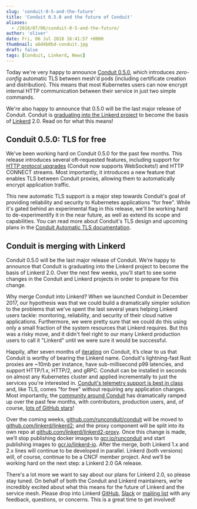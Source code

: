 ```yaml
---
slug: 'conduit-0-5-and-the-future'
title: 'Conduit 0.5.0 and the future of Conduit'
aliases:
  - /2018/07/06/conduit-0-5-and-the-future/
author: 'oliver'
date: Fri, 06 Jul 2018 16:41:57 +0000
thumbnail: a6d4b0bd-conduit.jpg
draft: false
tags: [Conduit, Linkerd, News]
---
```


Today we're very happy to announce [Conduit 0.5.0](https://github.com/runconduit/conduit/releases/tag/v0.5.0), which introduces _zero-config_ automatic TLS between mesh'd pods (including certificate creation and distribution). This means that most Kubernetes users can now encrypt internal HTTP communication between their service in just two simple commands.

We're also happy to announce that 0.5.0 will be the last major release of Conduit. Conduit is [graduating into the Linkerd project](https://github.com/linkerd/linkerd/issues/2018) to become the basis of [Linkerd](http://linkerd.io) 2.0. Read on for what this means!

## Conduit 0.5.0: TLS for free

We've been working hard on Conduit 0.5.0 for the past few months. This release introduces several oft-requested features, including support for [HTTP protocol upgrades](https://developer.mozilla.org/en-US/docs/Web/HTTP/Protocol_upgrade_mechanism) (Conduit now supports WebSockets!) and HTTP CONNECT streams. Most importantly, it introduces a new feature that enables TLS between Conduit proxies, allowing them to automatically encrypt application traffic.

This new automatic TLS support is a major step towards Conduit's goal of providing reliability and security to Kubernetes applications "for free". While it's gated behind an experimental flag in this release, we'll be working hard to de-experimentify it in the near future, as well as extend its scope and capabilities. You can read more about Conduit's TLS design and upcoming plans in the [Conduit Automatic TLS documentation](https://conduit.io/automatic-tls/).

## Conduit is merging with Linkerd

Conduit 0.5.0 will be the last major release of Conduit. We’re happy to announce that Conduit is graduating into the Linkerd project to become the basis of Linkerd 2.0. Over the next few weeks, you’ll start to see some changes in the Conduit and Linkerd projects in order to prepare for this change.

Why merge Conduit into Linkerd? When we launched Conduit in December 2017, our hypothesis was that we could build a dramatically simpler solution to the problems that we've spent the last several years helping Linkerd users tackle: monitoring, reliability, and security of their cloud native applications. Furthermore, we were pretty sure that we could do this using only a small fraction of the system resources that Linkerd requires. But this was a risky move, and it didn't feel right to our many Linkerd production users to call it "Linkerd" until we were sure it would be successful.

Happily, after seven months of [iterating](https://blog.buoyant.io/2018/05/17/prometheus-the-right-way-lessons-learned-evolving-conduits-prometheus-integration/) on Conduit, it’s clear to us that Conduit is worthy of bearing the Linkerd name. Conduit's lightning-fast Rust proxies are ~10mb per instance, have sub-millisecond p99 latencies, and support HTTP/1.x, HTTP/2, and gRPC. Conduit can be installed in seconds on almost any Kubernetes cluster and applied incrementally to just the services you're interested in. [Conduit's telemetry support is best in class](https://blog.conduit.io/2018/04/20/conduit-0-4-0-wheres-my-traffic/) and, like TLS, comes "for free" without requiring any application changes. Most importantly, the [community around Conduit](https://github.com/runconduit/conduit/graphs/contributors) has dramatically ramped up over the past few months, with contributors, production users, and, of course, [lots of GitHub stars](http://www.timqian.com/star-history/#runconduit/conduit&linkerd/linkerd)!

Over the coming weeks, [github.com/runconduit/conduit](https://github.com/runconduit/conduit) will be moved to [github.com/linkerd/linkerd2](https://github.com/linkerd/linkerd2); and the proxy component will be split into its own repo at [github.com/linkerd/linkerd2-proxy](https://github.com/linkerd/linkerd2-proxy). Once this change is made, we’ll stop publishing docker images to [gcr.io/runconduit](https://gcr.io/runconduit) and start publishing images to [gcr.io/linkerd-io](https://gcr.io/linkerd-io). After the merge, both Linkerd 1.x and 2.x lines will continue to be developed in parallel. Linkerd (both versions) will, of course, continue to be a CNCF member project. And we’ll be working hard on the next step: a Linkerd 2.0 GA release.

There's a lot more we want to say about our plans for Linkerd 2.0, so please stay tuned. On behalf of both the Conduit and Linkerd maintainers, we’re incredibly excited about what this means for the future of Linkerd and the service mesh. Please drop into Linkerd [GitHub](https://github.com/linkerd/linkerd/issues/2018), [Slack](http://slack.linkerd.io) or [mailing list](https://groups.google.com/forum/#!forum/linkerd-users) with any feedback, questions, or concerns. This is a great time to get involved!
